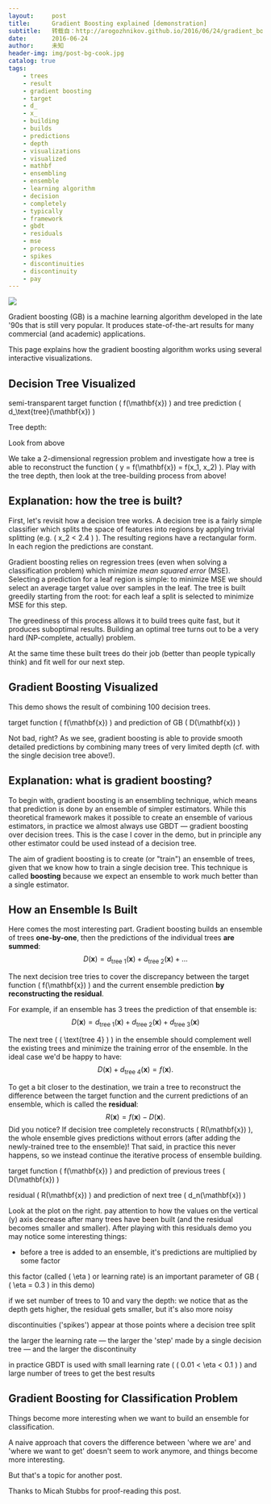 ```yaml
---
layout:     post
title:      Gradient Boosting explained [demonstration]
subtitle:   转载自：http://arogozhnikov.github.io/2016/06/24/gradient_boosting_explained.html
date:       2016-06-24
author:     未知
header-img: img/post-bg-cook.jpg
catalog: true
tags:
    - trees
    - result
    - gradient boosting
    - target
    - d_
    - x_
    - building
    - builds
    - predictions
    - depth
    - visualizations
    - visualized
    - mathbf
    - ensembling
    - ensemble
    - learning algorithm
    - decision
    - completely
    - typically
    - framework
    - gbdt
    - residuals
    - mse
    - process
    - spikes
    - discontinuities
    - discontinuity
    - pay
---
```

![](http://arogozhnikov.github.io/images/gbdt_attractive_picture.png)



 Gradient boosting (GB) is a machine learning algorithm developed in the late '90s that is still very
 popular.
 It produces state-of-the-art results for many commercial (and academic) applications.
 


 This page explains how the gradient boosting algorithm works using several interactive visualizations.
 

## Decision Tree Visualized

semi-transparent target function \( f(\mathbf{x}) \) 
 and tree prediction \( d_\text{tree}(\mathbf{x}) \)
 








Tree depth: 



Look from above



 We take a 2-dimensional regression problem and investigate how a tree is able to reconstruct the function
 \( y = f(\mathbf{x}) = f(x_1, x_2) \).
 Play with the tree depth, then look at the tree-building process from above!
 

## Explanation: how the tree is built?


 First, let's revisit how a decision tree works.
 A decision tree is a fairly simple classifier which splits the space of features into regions by
 applying trivial splitting (e.g. \( x_2 < 2.4 \) ).
 The resulting regions have a rectangular form. In each region the predictions are constant.
 


 Gradient boosting relies on regression trees (even when solving a classification problem) which minimize
 *mean squared error* (MSE).
 Selecting a prediction for a leaf region is simple: to minimize MSE we should select an average target
 value over samples in the leaf.
 The tree is built greedily starting from the root: for each leaf a split is selected to minimize MSE for
 this step.
 


 The greediness of this process allows it to build trees quite fast, but it produces suboptimal results.
 Building an optimal tree turns out to be a very hard (NP-complete, actually) problem.
 


 At the same time these built trees do their job (better than people typically think)
 and fit well for our next step.
 

## Gradient Boosting Visualized


 This demo shows the result of combining 100 decision trees.
 

target function \( f(\mathbf{x}) \) and
 prediction of GB \( D(\mathbf{x}) \)
 






 Not bad, right?
 As we see, gradient boosting is able to provide smooth detailed predictions by combining many trees of very
 limited depth (cf. with the single decision tree above!).
 

## Explanation: what is gradient boosting?



 To begin with, gradient boosting is an ensembling technique, which means that prediction is done by an
 ensemble
 of simpler estimators.
 While this theoretical framework makes it possible to create an ensemble of various estimators, in practice
 we almost
 always use GBDT — gradient boosting over decision trees.
 This is the case I cover in the demo, but in principle any other estimator could be used instead of a
 decision tree.
 


 The aim of gradient boosting is to create (or "train") an ensemble of trees, given that we know how to
 train a single decision tree.
 This technique is called **boosting** because we expect an ensemble to work much better than
 a single estimator.
 

## How an Ensemble Is Built


 Here comes the most interesting part.
 Gradient boosting builds an ensemble of trees **one-by-one**,
 then the predictions of the individual trees **are summed**:
 $$
 D(\mathbf{x}) = d_\text{tree 1}(\mathbf{x}) + d_\text{tree 2}(\mathbf{x}) + ...
 $$
 


 The next decision tree tries to cover the discrepancy between the target function \( f(\mathbf{x}) \) and the current
 ensemble prediction **by reconstructing the residual**.
 


 For example, if an ensemble has 3 trees the prediction of that ensemble is:
 $$
 D(\mathbf{x}) = d_\text{tree 1}(\mathbf{x}) + d_\text{tree 2}(\mathbf{x}) + d_\text{tree 3}(\mathbf{x})
 $$

 The next tree ( \( \text{tree 4} \) ) in the ensemble should complement well the existing trees and minimize
 the training error of the ensemble. In the ideal case we'd be happy to have:
 $$
 D(\mathbf{x}) + d_\text{tree 4}(\mathbf{x}) = f(\mathbf{x}).
 $$
 


 To get a bit closer to the destination, we train a tree to reconstruct the difference between the
 target function and the current predictions of an ensemble, which is called the **residual**:
 $$
 R(\mathbf{x}) = f(\mathbf{x}) - D(\mathbf{x}).
 $$
 Did you notice? If decision tree completely reconstructs \( R(\mathbf{x}) \),
 the whole ensemble gives predictions without errors (after adding the
 newly-trained
 tree to the ensemble)!
 That said, in practice this never happens, so we instead continue the iterative process of ensemble building.
 

target function \( f(\mathbf{x}) \)
 and prediction of previous trees \( D(\mathbf{x}) \)
 




residual \( R(\mathbf{x}) \) and
 prediction
 of next tree \( d_n(\mathbf{x}) \)
 







 Look at the plot on the right. pay attention to how the values on the vertical (y) axis decrease after many trees have been built (and the residual
 becomes smaller and smaller). After playing with this residuals demo you may notice some interesting things:


- before a tree is added to an ensemble, it's predictions are multiplied by some factor

this factor (called \( \eta \) or learning rate) is an important parameter of GB ( \( \eta = 0.3 \) in this
 demo)
 
if we set number of trees to 10 and vary the depth: we notice that as the depth gets higher, the residual gets smaller, but it's also more
 noisy
 

 discontinuities ('spikes') appear at those points where a decision tree split
 

 the larger the learning rate — the larger the 'step' made by a single decision tree
 — and the larger the discontinuity
 

 in practice GBDT is used with small learning rate ( \( 0.01 < \eta < 0.1 \) ) and large number of trees
 to get the best results
 

## Gradient Boosting for Classification Problem


 Things become more interesting when we want to build an ensemble for classification.
 


 A naive approach that covers the difference between 'where we are' and 'where we want to get' doesn't seem to work anymore,
 and things become more interesting.
 


 But that's a topic for another post.
 


 Thanks to Micah Stubbs for proof-reading this post.
 
